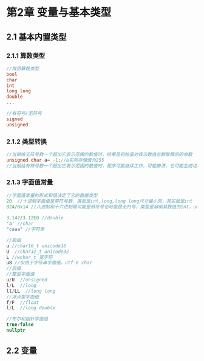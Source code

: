 # 第2章 变量与基本类型

## 2.1 基本内置类型

### 2.1.1 算数类型

```c++
//常用算数类型
bool
char
int
long long
double
...

//有符号/无符号
signed
unsigned
```

### 2.1.2 类型转换

```c++
//当赋给无符号数一个超出它表示范围的数值时，结果是初始值对表示数值总数取模后的余数
unsigned char a= -1;//a实际存储值为255
//当赋给有符号数一个超出它表示范围的数值时，程序可能继续工作，可能崩溃，也可能生成垃圾数据
```

### 2.1.3 字面值常量

```c++
//字面值常量的形式和值决定了它的数据类型
20  //十进制字面值是带符号数，类型是int,long,long long尺寸最小的，其实就是int
024/0x14 //八进制和十六进制既可能是带符号也可能是无符号，类型是容纳其数值的int，unsigned int，long，unsigned long，long long，unsigned long long中尺寸最小者，多数为int
    
3.142/3.12E0 //double
'a' //char
"caaa" //字符串

//前缀
u //char16_t unicode16
U  //char32_t unicode32
L //wchar_t 宽字符
u8 //仅用于字符串字面值，utf-8 char
//后缀
//整型字面值
u/U  //unsigned
l/L  //long
ll/LL  //long long
//浮点型字面值
f/F  //float
l/L  //long double

//布尔和指针字面值
true/false
nullptr
```

## 2.2 变量

